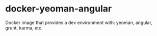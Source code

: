 # docker-yeoman-angular
Docker image that provides a dev environment with: yeoman, angular, grunt, karma, etc.
